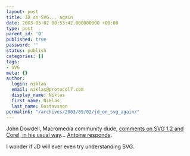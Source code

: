 ```yaml
---
layout: post
title: JD on SVG... again
date: 2003-05-02 00:53:42.000000000 +00:00
type: post
parent_id: '0'
published: true
password: ''
status: publish
categories: []
tags:
- SVG
meta: {}
author:
  login: niklas
  email: niklas@protocol7.com
  display_name: Niklas
  first_name: Niklas
  last_name: Gustavsson
permalink: "/archives/2003/05/02/jd_on_svg_again/"
---
```

John Dowdell, Macromedia community dude, [comments on SVG 1.2 and Corel, in his usual way](http://www.markme.com/jd/archives/002352.cfm)... [Antoine responds](http://www.svg.org/blogs/graouts/archives/001074.html).

I wonder if JD will ever even try understanding SVG.

